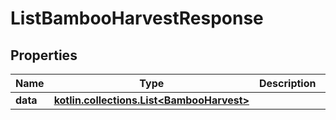 
# ListBambooHarvestResponse

## Properties
Name | Type | Description | Notes
------------ | ------------- | ------------- | -------------
**data** | [**kotlin.collections.List&lt;BambooHarvest&gt;**](BambooHarvest.md) |  | 



